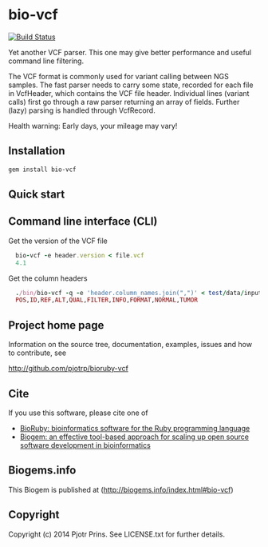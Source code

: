 # bio-vcf

[![Build Status](https://secure.travis-ci.org/pjotrp/bioruby-vcf.png)](http://travis-ci.org/pjotrp/bioruby-vcf) 

Yet another VCF parser. This one may give better performance and
useful command line filtering.

The VCF format is commonly used for variant calling between NGS
samples. The fast parser needs to carry some state, recorded for each
file in VcfHeader, which contains the VCF file header. Individual
lines (variant calls) first go through a raw parser returning an array
of fields. Further (lazy) parsing is handled through VcfRecord.

Health warning: Early days, your mileage may vary!

## Installation

```sh
gem install bio-vcf
```

## Quick start

## Command line interface (CLI)

Get the version of the VCF file

```ruby
  bio-vcf -e header.version < file.vcf
  4.1
```

Get the column headers

```ruby
  ./bin/bio-vcf -q -e 'header.column_names.join(",")' < test/data/input/somaticsniper.vcf 
  POS,ID,REF,ALT,QUAL,FILTER,INFO,FORMAT,NORMAL,TUMOR
```

## Project home page

Information on the source tree, documentation, examples, issues and
how to contribute, see

  http://github.com/pjotrp/bioruby-vcf

## Cite

If you use this software, please cite one of
  
* [BioRuby: bioinformatics software for the Ruby programming language](http://dx.doi.org/10.1093/bioinformatics/btq475)
* [Biogem: an effective tool-based approach for scaling up open source software development in bioinformatics](http://dx.doi.org/10.1093/bioinformatics/bts080)

## Biogems.info

This Biogem is published at (http://biogems.info/index.html#bio-vcf)

## Copyright

Copyright (c) 2014 Pjotr Prins. See LICENSE.txt for further details.

